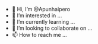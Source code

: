 - 👋 Hi, I’m @Apunhaipero
- 👀 I’m interested in ...
- 🌱 I’m currently learning ...
- 💞️ I’m looking to collaborate on ...
- 📫 How to reach me ...

<!---
Apunhaipero/Apunhaipero is a ✨ special ✨ repository because its `README.md` (this file) appears on your GitHub profile.
You can click the Preview link to take a look at your changes.
--->
